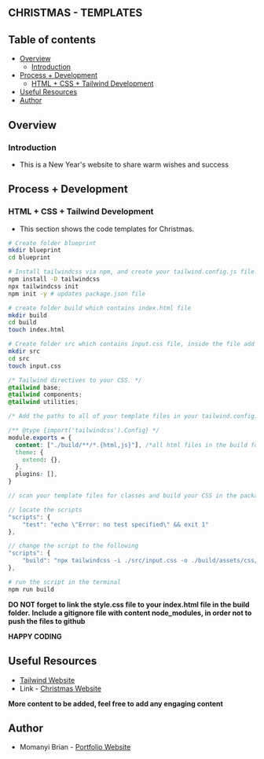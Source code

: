 ## CHRISTMAS - TEMPLATES

## Table of contents

- [Overview](#overview)
    - [Introduction](#introduction)
- [Process + Development](#process-+-development)
    - [HTML + CSS + Tailwind Development](#html-+-css+-tailwind-development)
- [Useful Resources](#useful-resources)
- [Author](#author)

## Overview

### Introduction
- This is a New Year's website to share warm wishes and success

## Process + Development

### HTML + CSS + Tailwind Development
- This section shows the code templates for Christmas.

```bash
# Create folder blueprint
mkdir blueprint
cd blueprint

# Install tailwindcss via npm, and create your tailwind.config.js file.
npm install -D tailwindcss
npx tailwindcss init
npm init -y # updates package.json file
```

```bash
# create folder build which contains index.html file
mkdir build
cd build
touch index.html
```

```bash
# Create folder src which contains input.css file, inside the file add Tailwind directives to your CSS.
mkdir src
cd src
touch input.css
```

```css
/* Tailwind directives to your CSS. */
@tailwind base;
@tailwind components;
@tailwind utilities;
```

```css
/* Add the paths to all of your template files in your tailwind.config.js file. */

/** @type {import('tailwindcss').Config} */
module.exports = {
  content: ["./build/**/*.{html,js}"], /*all html files in the build folder*/
  theme: {
    extend: {},
  },
  plugins: [],
}
```

```js
// scan your template files for classes and build your CSS in the package.json file.

// locate the scripts
"scripts": {
    "test": "echo \"Error: no test specified\" && exit 1"
},

// change the script to the following
"scripts": {
    "build": "npx tailwindcss -i ./src/input.css -o ./build/assets/css/style.css --watch"
},
```

```bash
# run the script in the terminal
npm run build
```

**DO NOT forget to link the style.css file to your index.html file in the build folder.**
**Include a gitignore file with content node_modules, in order not to push the files to github**

**HAPPY CODING**

## Useful Resources
- [Tailwind Website](https://tailwindcss.com/)
- Link - [Christmas Website](https://christmas-theta.vercel.app/)

**More content to be added, feel free to add any engaging content**

## Author

- Momanyi Brian - [Portfolio Website](https://momanyi-brian-portfolio.vercel.app)
